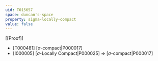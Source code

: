 ```yaml
---
uid: T015657
space: duncan's-space
property: sigma-locally-compact
value: false
---
```

[[Proof]]

* [T000481] [$\sigma$-compact|P000017]
* [I000005] [$\sigma$-Locally Compact|P000025] => [$\sigma$-compact|P000017]

